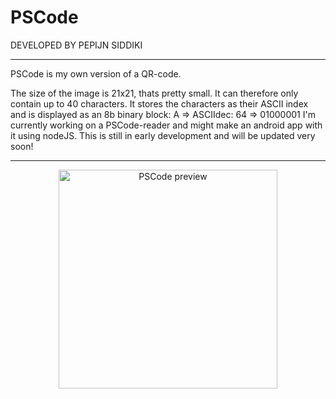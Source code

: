 # PSCode



  DEVELOPED BY PEPIJN SIDDIKI
  
_____________________________________________________________________________________________________________________


PSCode is my own version of a QR-code.

The size of the image is 21x21, thats pretty small. It can therefore only contain up to 40 characters.
It stores the characters as their ASCII index and is displayed as an 8b binary block: A => ASCIIdec: 64 => 01000001
I'm currently working on a PSCode-reader and might make an android app with it using nodeJS.
This is still in early development and will be updated very soon! 

_____________________________________________________________________________________________________________________

<p align="center">
  <img src="https://i.ibb.co/zVnNV34/pixil-frame-0.png" width="350" title="PSCode preview">
</p>


